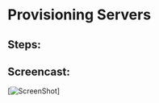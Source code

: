 # Provisioning Servers

## Steps:

## Screencast:
[![ScreenShot](https://www.youtube.com/watch?v=jog3wTpGWqs)]

